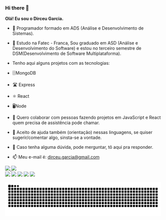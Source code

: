 ### Hi there 👋

<!--
**Dirceug/Dirceug** is a ✨ _special_ ✨ repository because its `README.md` (this file) appears on your GitHub profile.

Here are some ideas to get you started:

- 🔭 I’m currently working on ...
- 🌱 I’m currently learning ...
- 👯 I’m looking to collaborate on ...
- 🤔 I’m looking for help with ...
- 💬 Ask me about ...
- 📫 How to reach me: ...
- 😄 Pronouns: ...
- ⚡ Fun fact: ...
-->

<strong>Olá! Eu sou o Dirceu Garcia.</strong>

- 🔭 Programador formado em ADS (Análise e Desenvolvimento de Sistemas).
- 🌱 Estudo na Fatec - Franca, Sou graduado em ASD (Análise e Desenvolvimento do Software) e estou no terceiro semestre de DSM(Desenvolvimento de Software Multiplataforma).
- Tenho aqui alguns projetos com as tecnologias:
- 🗄MongoDB
- 🛣 Express
- ⚛ React
- 🖥Node

  
- 👯 Quero colaborar com pessoas fazendo projetos em JavaScript e React quem precisa de assistência pode chamar.
- 🤔 Aceito  de ajuda também (orientação) nessas  linguagens, se quiser sugerir/comentar algo, sinsta-se a vontade.
- 💬 Caso tenha alguma dúvida, pode merguntar, tô aqui pra responder.
- 📫 Meu e-mail é: dirceu.garcia@gmail.com

 <div>
  <a href="https://github.com/dirceug">
  <img height="170em" src="https://github-readme-stats.vercel.app/api?username=dirceug&show_icons=true&theme=dracula&include_all_commits=true&count_private=true"/>
  <img height="170em" src="https://github-readme-stats.vercel.app/api/top-langs/?username=dirceug&layout=compact&langs_count=7&theme=dracula"/>
</div>
  
<div> 
  <a href="https://instagram.com/dirceu.garcia" target="_blank"><img src="https://img.shields.io/badge/-Instagram-%23E4405F?style=for-the-badge&logo=instagram&logoColor=white" target="_blank"></a>
 <a href="https://discord.gg/8Q4GT4PS" target="_blank"><img src="https://img.shields.io/badge/Discord-7289DA?style=for-the-badge&logo=discord&logoColor=white" target="_blank"></a> 
  <a href = "mailto:dirceu.garcia@gmail.com"><img src="https://img.shields.io/badge/-Gmail-%23333?style=for-the-badge&logo=gmail&logoColor=white" target="_blank"></a>
  <a href="https://www.linkedin.com/in/dirceu-garcia-451197105" target="_blank"><img src="https://img.shields.io/badge/-LinkedIn-%230077B5?style=for-the-badge&logo=linkedin&logoColor=white" target="_blank"></a> 
  <a href="https://api.whatsapp.com/send?phone=5516992347374" target="_blank"> <img src="https://img.shields.io/badge/WhatsApp-25D366?style=for-the-badge&logo=whatsapp&logoColor=white" target="_blank"></a>
 
![Snake animation](https://github.com/Dirceug/Dirceug/blob/output/github-contribution-grid-snake.svg)
 
</div>
 
<!--
<div>
 <strong>
  Meus princiapis porjetos:
 </strong>
  
 <strong>
  Francakut:
 </strong>
 <img src ="https://www.instagram.com/p/CRfYQLGH6BwUijllv_vnFYgoMOmMPNVhWb5NWM0/?utm_medium=copy_link">
</div)
-->
